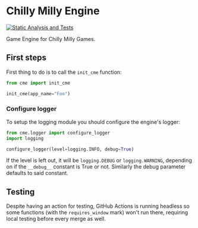 # Chilly Milly Engine

[![Static Analysis and Tests](https://github.com/TheCheese42/chillymillyengine/actions/workflows/lint_format_test.yml/badge.svg)](https://github.com/TheCheese42/chillymillyengine/actions/workflows/lint_format_test.yml)

Game Engine for Chilly Milly Games.

## First steps

First thing to do is to call the `init_cme` function:

```python
from cme import init_cme

init_cme(app_name="Foo")
```

### Configure logger

To setup the logging module you should configure the engine's logger:

```python
from cme.logger import configure_logger
import logging

configure_logger(level=logging.INFO, debug=True)
```

If the level is left out, it will be `logging.DEBUG` or `logging.WARNING`, depending on if the `__debug__` constant is True or not. Similarly the debug parameter defaults to said constant.

## Testing

Despite having an action for testing, GitHub Actions is running headless so some functions (with the `requires_window` mark) won't run there, requiring local testing before every merge as well.
